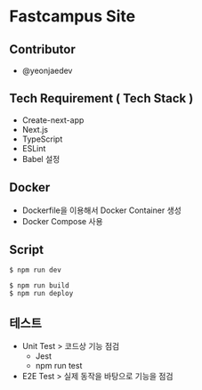 # Fastcampus Site

## Contributor

- @yeonjaedev

## Tech Requirement ( Tech Stack )

- Create-next-app
- Next.js
- TypeScript
- ESLint
- Babel 설정

## Docker

- Dockerfile을 이용해서 Docker Container 생성
- Docker Compose 사용

## Script

```
$ npm run dev
```

```
$ npm run build
$ npm run deploy
```

## 테스트

- Unit Test > 코드상 기능 점검
  - Jest
  - npm run test
- E2E Test > 실제 동작을 바탕으로 기능을 점검
